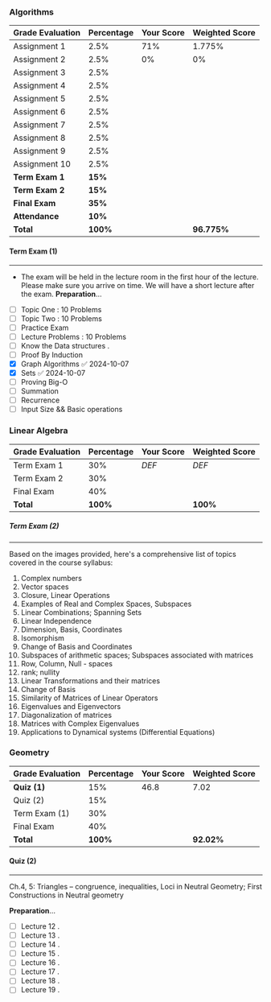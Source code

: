 ### Algorithms

| **Grade Evaluation** | **Percentage** | **Your Score** | **Weighted Score** |
| -------------------- | -------------- | -------------- | ------------------ |
| Assignment 1         | 2.5%           | 71%            | 1.775%             |
| Assignment 2         | 2.5%           | 0%             | 0%                 |
| Assignment 3         | 2.5%           |                |                    |
| Assignment 4         | 2.5%           |                |                    |
| Assignment 5         | 2.5%           |                |                    |
| Assignment 6         | 2.5%           |                |                    |
| Assignment 7         | 2.5%           |                |                    |
| Assignment 8         | 2.5%           |                |                    |
| Assignment 9         | 2.5%           |                |                    |
| Assignment 10        | 2.5%           |                |                    |
| **Term Exam 1**      | **15%**        |                |                    |
| **Term Exam 2**      | **15%**        |                |                    |
| **Final Exam**       | **35%**        |                |                    |
| **Attendance**       | **10%**        |                |                    |
| **Total**            | **100%**       |                | **96.775%**        |
#### Term Exam (1)
___
- The exam will be held in the lecture room in the first hour of the lecture. Please make sure you arrive on time. We will have a short lecture after the exam.
**Preparation**$\dots$
- [ ] Topic One : 10 Problems 
- [ ] Topic Two : 10 Problems
- [ ] Practice Exam 
- [ ] Lecture Problems : 10 Problems
- [ ] Know the Data structures . 
- [ ] Proof By Induction 
- [x] Graph Algorithms ✅ 2024-10-07
- [x] Sets ✅ 2024-10-07
- [ ] Proving Big-O 
- [ ] Summation 
- [ ] Recurrence
- [ ] Input Size && Basic operations 

### Linear Algebra
| **Grade Evaluation** | **Percentage** | **Your Score** | **Weighted Score** |
| -------------------- | -------------- | -------------- | ------------------ |
| Term Exam 1          | 30%            | *DEF*          | *DEF*              |
| Term Exam 2          | 30%            |                |                    |
| Final Exam           | 40%            |                |                    |
| **Total**            | **100%**       |                | **100%**           |
##### Term Exam (2) 
___
Based on the images provided, here's a comprehensive list of topics covered in the course syllabus:
1. Complex numbers
2. Vector spaces
3. Closure, Linear Operations
4. Examples of Real and Complex Spaces, Subspaces
5. Linear Combinations; Spanning Sets
6. Linear Independence
7. Dimension, Basis, Coordinates
8. Isomorphism
9. Change of Basis and Coordinates
10. Subspaces of arithmetic spaces; Subspaces associated with matrices
11. Row, Column, Null - spaces
12. rank; nullity
13. Linear Transformations and their matrices
14. Change of Basis
15. Similarity of Matrices of Linear Operators
16. Eigenvalues and Eigenvectors
17. Diagonalization of matrices
18. Matrices with Complex Eigenvalues
19. Applications to Dynamical systems (Differential Equations)

### Geometry

| **Grade Evaluation** | **Percentage** | **Your Score** | **Weighted Score** |
| -------------------- | -------------- | -------------- | ------------------ |
| **Quiz (1)**         | 15%            | 46.8           | 7.02               |
| Quiz (2)             | 15%            |                |                    |
| Term Exam (1)        | 30%            |                |                    |
| Final Exam           | 40%            |                |                    |
| **Total**            | **100%**       |                | **92.02%**         |
#### Quiz (2)
___
Ch.4, 5: Triangles – congruence, inequalities, Loci in Neutral Geometry; First Constructions in Neutral geometry

**Preparation**$\dots$
- [ ] Lecture 12 .
- [ ] Lecture 13 .
- [ ] Lecture 14 .
- [ ] Lecture 15 .
- [ ] Lecture 16 .
- [ ] Lecture 17 .
- [ ] Lecture 18 .
- [ ] Lecture 19 .